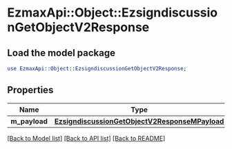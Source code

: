 # EzmaxApi::Object::EzsigndiscussionGetObjectV2Response

## Load the model package
```perl
use EzmaxApi::Object::EzsigndiscussionGetObjectV2Response;
```

## Properties
Name | Type | Description | Notes
------------ | ------------- | ------------- | -------------
**m_payload** | [**EzsigndiscussionGetObjectV2ResponseMPayload**](EzsigndiscussionGetObjectV2ResponseMPayload.md) |  | 

[[Back to Model list]](../README.md#documentation-for-models) [[Back to API list]](../README.md#documentation-for-api-endpoints) [[Back to README]](../README.md)


